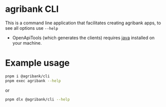 # agribank CLI

This is a command line application that facilitates creating agribank apps, to see all options use `--help`

- OpenApiTools (which generates the clients) requires [java](https://www.oracle.com/java/technologies/downloads/) installed on your machine.

# Example usage

```bash
pnpm i @agribank/cli
pnpm exec agribank --help
```

or

```bash
pnpm dlx @agribank/cli --help
```
